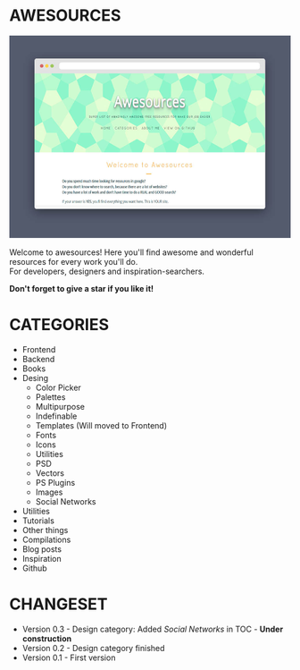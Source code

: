 AWESOURCES
=======================
<a href ="https://matsumurae.github.io/awesources/"><img src="https://github.com/matsumurae/awesources/blob/gh-pages/img/awesources.jpg?raw=true" alt="awesources"></a>

Welcome to awesources! Here you'll find awesome and wonderful resources for every work you'll do.<br/>
For developers, designers and inspiration-searchers.

**Don't forget to give a star if you like it!**

# CATEGORIES
* Frontend
* Backend
* Books
* Desing
  * Color Picker
  * Palettes
  * Multipurpose
  * Indefinable
  * Templates (Will moved to Frontend)
  * Fonts
  * Icons
  * Utilities
  * PSD
  * Vectors
  * PS Plugins
  * Images
  * Social Networks
* Utilities
* Tutorials
* Other things
* Compilations
* Blog posts
* Inspiration
* Github

# CHANGESET
* Version 0.3 - Design category: Added *Social Networks* in TOC - **Under construction**
* Version 0.2 - Design category finished
* Version 0.1 - First version
